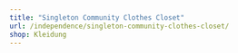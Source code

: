 ```yaml
---
title: "Singleton Community Clothes Closet"
url: /independence/singleton-community-clothes-closet/
shop: Kleidung
---
```

